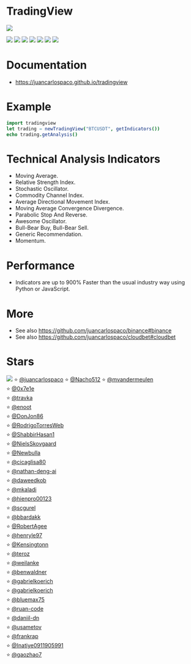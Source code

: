 # TradingView

![](https://raw.githubusercontent.com/juancarlospaco/tradingview/nim/tradingview.jpg)

![](https://github.com/juancarlospaco/tradingview/actions/workflows/build.yml/badge.svg)
![](https://img.shields.io/github/languages/top/juancarlospaco/tradingview?style=for-the-badge)
![](https://img.shields.io/github/stars/juancarlospaco/tradingview?style=for-the-badge)
![](https://img.shields.io/github/languages/code-size/juancarlospaco/tradingview?style=for-the-badge)
![](https://img.shields.io/github/issues-raw/juancarlospaco/tradingview?style=for-the-badge)
![](https://img.shields.io/github/issues-pr-raw/juancarlospaco/tradingview?style=for-the-badge)
![](https://img.shields.io/github/last-commit/juancarlospaco/tradingview?style=for-the-badge)


# Documentation

- https://juancarlospaco.github.io/tradingview


# Example

```nim
import tradingview
let trading = newTradingView("BTCUSDT", getIndicators())
echo trading.getAnalysis()
```


# Technical Analysis Indicators

- Moving Average.
- Relative Strength Index.
- Stochastic Oscillator.
- Commodity Channel Index.
- Average Directional Movement Index.
- Moving Average Convergence Divergence.
- Parabolic Stop And Reverse.
- Awesome Oscillator.
- Bull-Bear Buy, Bull-Bear Sell.
- Generic Recommendation.
- Momentum.


# Performance

- Indicators are up to 900% Faster than the usual industry way using Python or JavaScript.


# More

- See also https://github.com/juancarlospaco/binance#binance
- See also https://github.com/juancarlospaco/cloudbet#cloudbet


# Stars

![](https://starchart.cc/juancarlospaco/tradingview.svg)
:star: [@juancarlospaco](https://github.com/juancarlospaco '2022-02-15')
:star: [@Nacho512](https://github.com/Nacho512 '2022-02-20')
:star: [@mvandermeulen](https://github.com/mvandermeulen '2022-05-10')	
:star: [@0x7e1e](https://github.com/0x7e1e '2022-05-17')	
:star: [@travka](https://github.com/travka '2022-06-11')	
:star: [@enoot](https://github.com/enoot '2022-06-22')	
:star: [@DonJon86](https://github.com/DonJon86 '2022-06-23')	
:star: [@RodrigoTorresWeb](https://github.com/RodrigoTorresWeb '2022-06-25')	
:star: [@ShabbirHasan1](https://github.com/ShabbirHasan1 '2022-08-03')	
:star: [@NielsSkovgaard](https://github.com/NielsSkovgaard '2022-10-29')	
:star: [@Newbulla](https://github.com/Newbulla '2022-11-04')	
:star: [@cicaglisa80](https://github.com/cicaglisa80 '2022-11-11')	
:star: [@nathan-deng-ai](https://github.com/nathan-deng-ai '2022-11-14')	
:star: [@daweedkob](https://github.com/daweedkob '2022-11-14')	
:star: [@mkaladi](https://github.com/mkaladi '2022-11-23')	
:star: [@hienpro00123](https://github.com/hienpro00123 '2023-01-09')	
:star: [@scgurel](https://github.com/scgurel '2023-01-17')	
:star: [@bbardakk](https://github.com/bbardakk '2023-02-21')	
:star: [@RobertAgee](https://github.com/RobertAgee '2023-03-13')	
:star: [@henryle97](https://github.com/henryle97 '2023-05-01')	
:star: [@Kensingtonn](https://github.com/Kensingtonn '2023-05-02')	
:star: [@teroz](https://github.com/teroz '2023-05-03')	
:star: [@weilanke](https://github.com/weilanke '2023-05-10')	
:star: [@benwaldner](https://github.com/benwaldner '2023-05-25')	
:star: [@gabrielkoerich](https://github.com/gabrielkoerich '2023-05-26')	
:star: [@gabrielkoerich](https://github.com/gabrielkoerich '2023-06-13')	
:star: [@bluemax75](https://github.com/bluemax75 '2023-07-15')	
:star: [@ruan-code](https://github.com/ruan-code '2023-07-31')	
:star: [@daniil-dn](https://github.com/daniil-dn '2023-08-01')	
:star: [@usametov](https://github.com/usametov '2023-08-01')	
:star: [@frankrap](https://github.com/frankrap '2023-08-12')	
:star: [@Inatiye0911905991](https://github.com/Inatiye0911905991 '2023-08-21')	
:star: [@gaozhao7](https://github.com/gaozhao7 '2023-08-22')	
